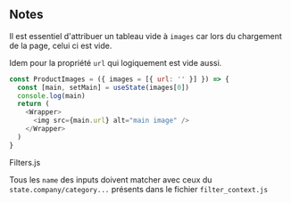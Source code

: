 ## Notes

Il est essentiel d'attribuer un tableau vide à `images` car lors du chargement de la page, celui ci est vide.

Idem pour la propriété `url` qui logiquement est vide aussi.

```js
const ProductImages = ({ images = [{ url: '' }] }) => {
  const [main, setMain] = useState(images[0])
  console.log(main)
  return (
    <Wrapper>
      <img src={main.url} alt="main image" />
    </Wrapper>
  )
}
```

Filters.js

Tous les `name` des inputs doivent matcher avec ceux du `state.company/category...` présents dans le fichier `filter_context.js`
